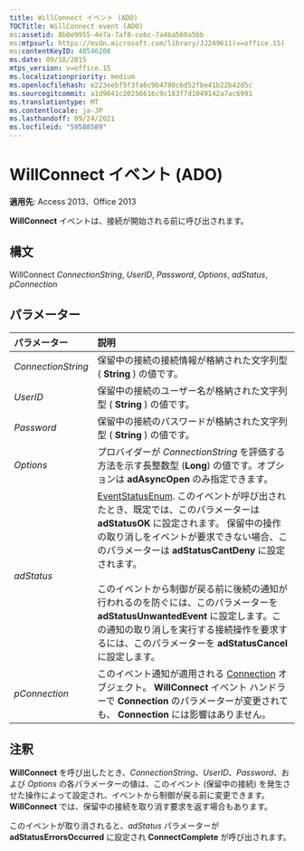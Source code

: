 ```yaml
---
title: WillConnect イベント (ADO)
TOCTitle: WillConnect event (ADO)
ms:assetid: 8b0e9955-4e7a-7af8-ce6c-7a4ba569a5bb
ms:mtpsurl: https://msdn.microsoft.com/library/JJ249611(v=office.15)
ms:contentKeyID: 48546208
ms.date: 09/18/2015
mtps_version: v=office.15
ms.localizationpriority: medium
ms.openlocfilehash: e223eebf5f3fa6c9b4780c6d52fbe41b22b42d5c
ms.sourcegitcommit: a1d9041c20256616c9c183f7d1049142a7ac6991
ms.translationtype: MT
ms.contentlocale: ja-JP
ms.lasthandoff: 09/24/2021
ms.locfileid: "59588589"
---
```

# <a name="willconnect-event-ado"></a>WillConnect イベント (ADO)

**適用先**: Access 2013、Office 2013

**WillConnect** イベントは、接続が開始される前に呼び出されます。

## <a name="syntax"></a>構文

WillConnect *ConnectionString*, *UserID*, *Password*, *Options*, *adStatus*, *pConnection*

## <a name="parameters"></a>パラメーター

|パラメーター|説明|
|:--------|:----------|
|*ConnectionString* |保留中の接続の接続情報が格納された文字列型 ( **String** ) の値です。|
|*UserID* |保留中の接続のユーザー名が格納された文字列型 ( **String** ) の値です。|
|*Password* |保留中の接続のパスワードが格納された文字列型 ( **String** ) の値です。|
|*Options* |プロバイダーが *ConnectionString* を評価する方法を示す長整数型 (**Long**) の値です。オプションは **adAsyncOpen** のみ指定できます。|
|*adStatus* |[EventStatusEnum](eventstatusenum.md). このイベントが呼び出されたとき、既定では、このパラメーターは **adStatusOK** に設定されます。 保留中の操作の取り消しをイベントが要求できない場合、このパラメーターは **adStatusCantDeny** に設定されます。<br/><br/>このイベントから制御が戻る前に後続の通知が行われるのを防ぐには、このパラメーターを **adStatusUnwantedEvent** に設定します。この通知の取り消しを実行する接続操作を要求するには、このパラメーターを **adStatusCancel** に設定します。|
|*pConnection* |このイベント通知が適用される [Connection](connection-object-ado.md) オブジェクト。 **WillConnect** イベント ハンドラーで **Connection** のパラメーターが変更されても、 **Connection** には影響はありません。|

## <a name="remarks"></a>注釈

**WillConnect** を呼び出したとき、*ConnectionString*、*UserID*、*Password*、および *Options* の各パラメーターの値は、このイベント (保留中の接続) を発生させた操作によって設定され、イベントから制御が戻る前に変更できます。**WillConnect** では、保留中の接続を取り消す要求を返す場合もあります。

このイベントが取り消されると、*adStatus* パラメーターが **adStatusErrorsOccurred** に設定され **ConnectComplete** が呼び出されます。


